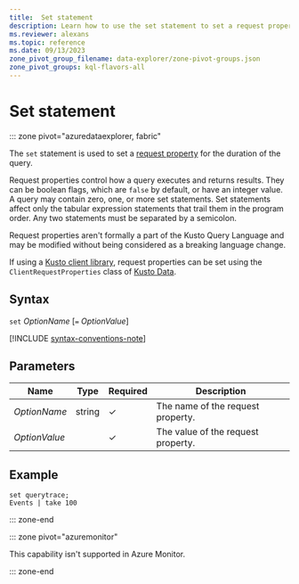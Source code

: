 ```yaml
---
title:  Set statement
description: Learn how to use the set statement to set a request property for the duration of the query.
ms.reviewer: alexans
ms.topic: reference
ms.date: 09/13/2023
zone_pivot_group_filename: data-explorer/zone-pivot-groups.json
zone_pivot_groups: kql-flavors-all
---
```

# Set statement

::: zone pivot="azuredataexplorer, fabric"

The `set` statement is used to set a [request property](../api/rest/request-properties.md) for the duration of the query.

Request properties control how a query executes and returns results. They can be boolean flags, which are `false` by default, or have an integer value. A query may contain zero, one, or more set statements. Set statements affect only the tabular expression statements that trail them in the program order. Any two statements must be separated by a semicolon.
  
Request properties aren't formally a part of the Kusto Query Language and may be modified without being considered as a breaking language change.

If using a [Kusto client library](../api/client-libraries.md), request properties can be set using the `ClientRequestProperties` class of [Kusto Data](../api/netfx/about-kusto-data.md).

## Syntax

`set` *OptionName* [`=` *OptionValue*]

[!INCLUDE [syntax-conventions-note](../../includes/syntax-conventions-note.md)]

## Parameters

| Name | Type | Required | Description |
|--|--|--|--|
| *OptionName* | string | &check; | The name of the request property.|
| *OptionValue* | | &check; | The value of the request property.|

## Example

```kusto
set querytrace;
Events | take 100
```

::: zone-end

::: zone pivot="azuremonitor"

This capability isn't supported in Azure Monitor.

::: zone-end

